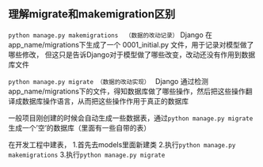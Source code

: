 ## 理解migrate和makemigration区别


`
python manage.py makemigrations  （数据的改动记录）
` 
Django 在  app_name/migrations下生成了一个 0001_initial.py 文件，用于记录对模型做了哪些修改，
但这只是告诉Django对于模型做了哪些改变，改动还没有作用到数据库文件


`python manage.py migrate （数据的改动实现）
`
Django 通过检测app_name/migrations下的文件，得知数据库做了哪些操作，然后把这些操作翻译成数据库操作语言，从而把这些操作作用于真正的数据库



一般项目刚创建的时候会自动生成一些数据表，通过`python manage.py migrate` 生成一个’空’的数据库（里面有一些自带的表）

在开发工程中建表，
1.首先去models里面新建类
2.执行`python manage.py makemigrations`
3.执行`python manage.py migrate`
